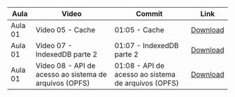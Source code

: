Aula | Video | Commit | Link
------ | ------ | ------ | ------
Aula 01 | Vídeo 05 - Cache | 01:05 - Cache | [Download](https://github.com/treinaweb/treinaweb-direto-ao-ponto-javascript-armazenamento-de-dados-no-navegador/archive/510d29f2fe7044244e5e88b31d144a7289a6f5b3.zip)
Aula 01 | Vídeo 07 - IndexedDB parte 2 | 01:07 - IndexedDB parte 2 | [Download](https://github.com/treinaweb/treinaweb-direto-ao-ponto-javascript-armazenamento-de-dados-no-navegador/archive/4e27ecce148fdd2512f4a8e7656ee1416df24de7.zip)
Aula 01 | Vídeo 08 - API de acesso ao sistema de arquivos (OPFS) | 01:08 - API de acesso ao sistema de arquivos (OPFS) | [Download](https://github.com/treinaweb/treinaweb-direto-ao-ponto-javascript-armazenamento-de-dados-no-navegador/archive/f828aa2f3a1ef68a6396c11ce101866c2b46fd0f.zip)
